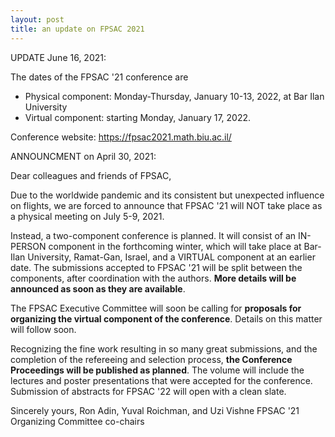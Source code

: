```yaml
---
layout: post
title: an update on FPSAC 2021
---
```


UPDATE June 16, 2021:

The dates of the FPSAC '21 conference are
* Physical component: Monday-Thursday, January 10-13, 2022, at Bar Ilan University
* Virtual component: starting Monday, January 17, 2022.

Conference website: https://fpsac2021.math.biu.ac.il/ 

ANNOUNCMENT on April 30, 2021:

Dear colleagues and friends of FPSAC,

Due to the worldwide pandemic and its consistent but unexpected influence on flights, we are forced to announce that FPSAC '21 will NOT take place as a physical meeting on July 5-9, 2021.

Instead, a two-component conference is planned. It will consist of an IN-PERSON component in the forthcoming winter, which will take place at Bar-Ilan University, Ramat-Gan, Israel, and a VIRTUAL component at an earlier date. The submissions accepted to FPSAC '21 will be split between the components, after coordination with the authors.
**More details will be announced as soon as they are available**.

The FPSAC Executive Committee will soon be calling for **proposals for organizing the virtual component of the conference**.  Details on this matter will follow soon.

Recognizing the fine work resulting in so many great submissions, and the completion of the refereeing and selection process, **the Conference Proceedings will be published as planned**. The volume will include the lectures and poster presentations that were accepted for the conference. Submission of abstracts for FPSAC '22 will open with a clean slate.

Sincerely yours, 
Ron Adin, Yuval Roichman, and Uzi Vishne
FPSAC '21 Organizing Committee co-chairs
